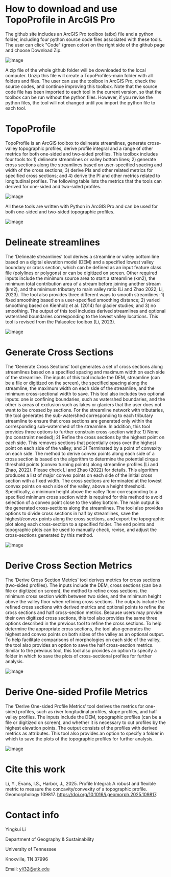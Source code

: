 # How to download and use TopoProfile in ArcGIS Pro
The github site includes an ArcGIS Pro toolbox (atbx) file and a python folder, including four python source code files associated with these tools. The user can click "Code" (green color) on the right side of the github page and choose Download Zip.

![image](https://github.com/user-attachments/assets/b6a3676e-53f3-45bb-aa24-c3f9a71e0679)

A zip file of the whole github folder will be downloaded to the local computer. Unzip this file will create a TopoProfiles-main folder with all folders and files. The user can use the toolbox in ArcGIS Pro, check the source codes, and continue improving this toolbox. Note that the source code file has been imported to each tool in the current version, so that the toolbox can be run without the python files. However, if you revise the python files, the tool will not changed until you import the python file to each tool.    

# TopoProfile
TopoProfile is an ArcGIS toolbox to delineate streamlines, generate cross-valley topographic profiles, derive profile integral and a range of other metrics for both one-sided and two-sided profiles. This toolbox includes four tools to: 1) delineate streamlines or valley bottom lines; 2) generate cross sections along the streamlines based on user-specified spacing and width of the cross sections; 3) derive PIs and other related metrics for specified cross sections; and 4) derive the PI and other metrics related to longitudinal profiles. The following table lists the metrics that the tools can derived for one-sided and two-sided profiles.

![image](https://github.com/user-attachments/assets/17770e53-4381-4b32-a157-591323560a7f)


All these tools are written with Python in ArcGIS Pro and can be used for both one-sided and two-sided topographic profiles.

![image](https://github.com/user-attachments/assets/3124be2a-a1a0-49be-8ae1-d06fc4a1bab2)


# Delineate streamlines
The ‘Delineate streamlines’ tool derives a streamline or valley bottom line based on a digital elevation model (DEM) and a specified lowest valley boundary or cross section, which can be defined as an input feature class file (polylines or polygons) or can be digitized on screen. Other required inputs include the minimum source area to start a streamline (km2), the minimum total contribution area of a stream before joining another stream (km2), and the minimum tributary to main valley ratio (Li and Zhao 2022; Li, 2023). The tool also provides three different ways to smooth streamlines: 1) fixed smoothing based on a user-specified smoothing distance; 2) varied smoothing based on Kienholz et al. (2014) for glacier studies; and 3) no smoothing. The output of this tool includes derived streamlines and optional watershed boundaries corresponding to the lowest valley locations. This tool is revised from the PalaeoIce toolbox (Li, 2023).

![image](https://github.com/user-attachments/assets/95a3be4b-d8cb-426d-ae7a-fb4ec2f65da6)


# Generate Cross Sections
The ‘Generate Cross Sections’ tool generates a set of cross sections along streamlines based on a specified spacing and maximum width on each side of the streamline. The inputs of this tool include the DEM, streamline (can be a file or digitized on the screen), the specified spacing along the streamline, the maximum width on each side of the streamline, and the minimum cross-sectional width to save. This tool also includes two optional inputs: one is confining boundaries, such as watershed boundaries, and the other is areas of exclusion such as lakes or glaciers that the user does not want to be crossed by sections. For the streamline network with tributaries, the tool generates the sub-watershed corresponding to each tributary streamline to ensure that cross sections are generated only within the corresponding sub-watershed of the streamline. In addition, this tool provides three options to further constrain cross-section widths: 1) None (no constraint needed); 2) Refine the cross sections by the highest point on each side. This removes sections that potentially cross over the highest point on each side of the valley; and 3) Terminated by a point of convexity on each side. The method to derive convex points along each side of a cross section is based on the algorithm to determine the potential cirque threshold points (convex turning points) along streamline profiles (Li and Zhao, 2022). Please check Li and Zhao (2022) for details. This algorithm produces a list of major convex points on each side of the initial cross section with a fixed width. The cross sections are terminated at the lowest convex points on each side of the valley, above a height threshold. Specifically, a minimum height above the valley floor corresponding to a specified minimum cross section width is required for this method to avoid selection of a convex point close to the valley bottom. The main output is the generated cross-sections along the streamlines. The tool also provides options to divide cross sections in half by streamlines, save the highest/convex points along the cross sections, and export the topographic plot along each cross-section to a specified folder. The end points and topographic plots can be used to manually check, revise, and adjust the cross-sections generated by this method.

![image](https://github.com/user-attachments/assets/819cb69b-a44c-4cfe-83c6-5cd1c2978827)

# Derive Cross Section Metrics
The ‘Derive Cross Section Metrics’ tool derives metrics for cross sections (two-sided profiles). The inputs include the DEM, cross sections (can be a file or digitized on screen), the method to refine cross sections, the minimum cross section width between two sides, and the minimum height above the valley floor when refining cross sections. The outputs include the refined cross sections with derived metrics and optional points to refine the cross sections and half cross-section metrics. Because users may provide their own digitized cross sections, this tool also provides the same three options described in the previous tool to refine the cross sections. To help determine the appropriate cross sections, the tool also generates the highest and convex points on both sides of the valley as an optional output. To help facilitate comparisons of morphologies on each side of the valley, the tool also provides an option to save the half cross-section metrics. Similar to the previous tool, this tool also provides an option to specify a folder in which to save the plots of cross-sectional profiles for further analysis.

![image](https://github.com/user-attachments/assets/162d9473-fa8a-4dee-ad5f-248c3d4b9778)

# Derive One-sided Profile Metrics
The ‘Derive One-sided Profile Metrics’ tool derives the metrics for one-sided profiles, such as river longitudinal profiles, slope profiles, and half valley profiles. The inputs include the DEM, topographic profiles (can be a file or digitized on screen), and whether it is necessary to cut profiles by the highest elevation points. The output consists of the profiles with derived metrics as attributes. This tool also provides an option to specify a folder in which to save the plots of the topographic profiles for further analysis.

![image](https://github.com/user-attachments/assets/ecd7a48d-c4e0-4904-8a21-13f0123d6261)


# Cite this work
Li, Y., Evans, I.S., Harbor, J., 2025. Profile Integral: A robust and flexible metric to measure the concavity/convexity of a topographic profile. Geomorphology 109817. https://doi.org/10.1016/j.geomorph.2025.109817.

# Contact info
Yingkui Li

Department of Geography & Sustainability

University of Tennessee

Knoxville, TN 37996

Email: yli32@utk.edu







